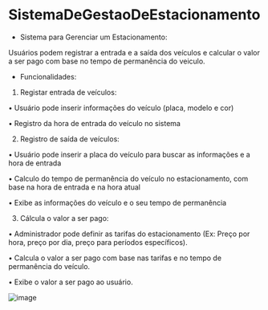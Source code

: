 # SistemaDeGestaoDeEstacionamento
- Sistema para Gerenciar um Estacionamento: 

Usuários podem registrar a entrada e a saída dos veículos e calcular 
o valor a ser pago com base no tempo de permanência do veiculo.


- Funcionalidades:


1. Registar entrada de veículos:

  • Usuário pode inserir informações do veículo (placa, modelo e cor)
  
  • Registro da hora de entrada do veículo no sistema
  
  
2. Registro de saída de veículos:

  • Usuário pode inserir a placa do veículo para buscar as informações e a hora de entrada
  
  • Calculo do tempo de permanência do veículo no estacionamento, com base na hora de entrada e na hora atual
  
  • Exibe as informações do veículo e o seu tempo de permanência
  
  
3. Cálcula o valor a ser pago:

  • Administrador pode definir as tarifas do estacionamento (Ex: Preço 
    por hora, preço por dia, preço para períodos específicos).
    
  • Calcula o valor a ser pago com base nas tarifas e no tempo de permanência do veículo.
  
  • Exibe o valor a ser pago ao usuário.



![image](https://github.com/liane-heidemann/SistemaDeGestaoDeEstacionamento/assets/54177181/41b9ea5f-1afb-4a8e-8ed9-b777ab60d2eb)
